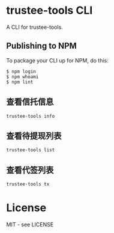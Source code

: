 # trustee-tools CLI

A CLI for trustee-tools.



## Publishing to NPM

To package your CLI up for NPM, do this:

```shell
$ npm login
$ npm whoami
$ npm lint
```

## 查看信托信息

```
trustee-tools info
```

## 查看待提现列表

```
trustee-tools list

```

## 查看代签列表

```
trustee-tools tx
```

# License

MIT - see LICENSE

